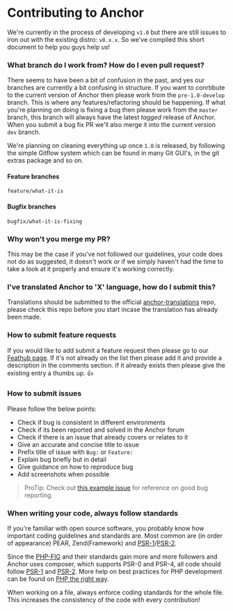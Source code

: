 # Contributing to Anchor
We're currently in the process of developing `v1.0` but there are still issues to iron out with the existing distro: `v0.x.x`. So we've compiled this short document to help you guys help *us*!

### What branch do I work from? How do I even pull request?
There seems to have been a bit of confusion in the past, and yes our branches are currently a bit confusing in structure. If you want to conrtibute to the current version of Anchor then please work from the `pre-1.0-develop` branch. This is where any features/refactoring should be happening. If what you're planning on doing is fixing a bug then please work from the `master` branch, this branch will always have the latest *tagged* release of Anchor. When you submit a bug fix PR we'll also merge it into the current version `dev` branch.

We're planning on cleaning everything up once `1.0` is released, by following the simple Gitflow system which can be found in many Git GUI's, in the git extras package and so on.

#### Feature branches
`feature/what-it-is`

#### Bugfix branches
`bugfix/what-it-is-fixing`

### Why won't you merge my PR?
This may be the case if you've not followed our guidelines, your code does not do as suggested, it doesn't work or if we simply haven't had the time to take a look at it properly and ensure it's working correctly.

### I've translated Anchor to 'X' language, how do I submit this?
Translations should be submitted to the official [anchor-translations](https://github.com/anchorcms/anchor-translations) repo, please check this repo before you start incase the translation has already been made.

### How to submit feature requests
If you would like to add submit a feature request then please go to our [Feathub page](http://feathub.com/anchorcms/anchor-cms). If it's not already on the list then please add it and provide a description in the comments section. If it already exists then please give the existing entry a thumbs up. :+1:

### How to submit issues
Please follow the below points:
- Check if bug is consistent in different environments
- Check if its been reported and solved in the Anchor forum
- Check if there is an issue that already covers or relates to it
- Give an accurate and concise title to issue
- Prefix title of issue with `Bug:` or `Feature:`
- Explain bug briefly but in detail
- Give guidance on how to reproduce bug
- Add screenshots when possible

> ProTip: Check out [this example issue](https://github.com/anchorcms/anchor-cms/issues/873#issuecomment-151784603) for reference on good bug reporting.

### When writing your code, always follow standards
If you're familiar with open source software, you probably know how important coding guidelines and standards are. Most common are (in order of appearance) PEAR, Zend(Framework) and [PSR-1](http://www.php-fig.org/psr/psr-1)/[PSR-2](http://www.php-fig.org/psr/psr-2).

Since the [PHP-FIG](http://www.php-fig.org) and their standards gain more and more followers and Anchor uses composer, which supports PSR-0 and PSR-4, all code should follow [PSR-1](http://www.php-fig.org/psr/psr-1) and [PSR-2](http://www.php-fig.org/psr/psr-2).
More help on best practices for PHP development can be found on [PHP the right way](http://www.phptherightway.com).

When working on a file, always enforce coding standards for the whole file. This increases the consistency of the code with every contribution!

